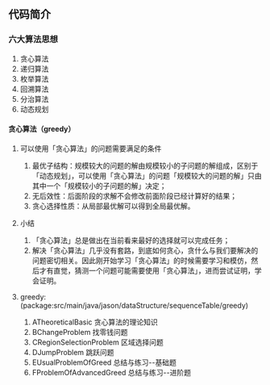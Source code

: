 ## 代码简介

### 六大算法思想
1. 贪心算法
2. 递归算法
3. 枚举算法
4. 回溯算法
5. 分治算法
6. 动态规划

#### 贪心算法（greedy）
1. 可以使用「贪心算法」的问题需要满足的条件
   1. 最优子结构：规模较大的问题的解由规模较小的子问题的解组成，区别于「动态规划」，可以使用「贪心算法」的问题「规模较大的问题的解」只由其中一个「规模较小的子问题的解」决定；
   2. 无后效性：后面阶段的求解不会修改前面阶段已经计算好的结果；
   3. 贪心选择性质：从局部最优解可以得到全局最优解。
2. 小结
   1. 「贪心算法」总是做出在当前看来最好的选择就可以完成任务；
   2. 解决「贪心算法」几乎没有套路，到底如何贪心，贪什么与我们要解决的问题密切相关。因此刚开始学习「贪心算法」的时候需要学习和模仿，然后才有直觉，猜测一个问题可能需要使用「贪心算法」，进而尝试证明，学会证明。

3. greedy:(package:src/main/java/jason/dataStructure/sequenceTable/greedy)
   1. ATheoreticalBasic          贪心算法的理论知识
   2. BChangeProblem             找零钱问题
   3. CRegionSelectionProblem    区域选择问题
   4. DJumpProblem               跳跃问题
   5. EUsualProblemOfGreed       总结与练习--基础题
   6. FProblemOfAdvancedGreed    总结与练习--进阶题
